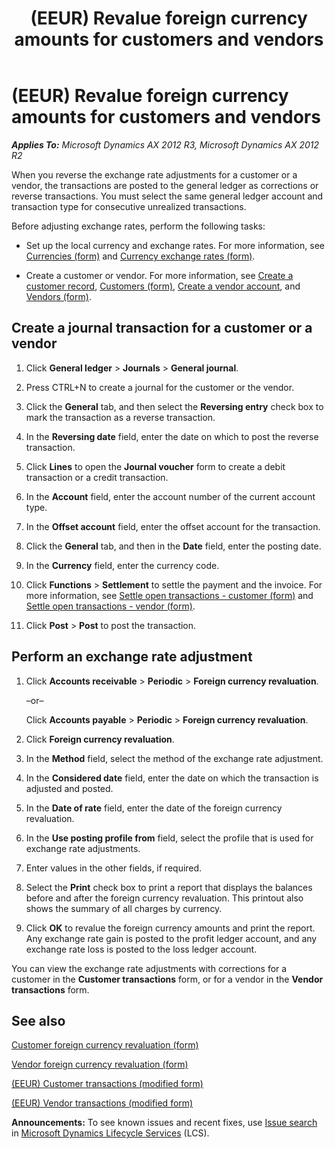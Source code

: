 ﻿---
title: (EEUR) Revalue foreign currency amounts for customers and vendors
TOCTitle: (EEUR) Revalue foreign currency amounts for customers and vendors
ms:assetid: fdf53fd8-2514-42a8-b897-f22b458f8c86
ms:mtpsurl: https://technet.microsoft.com/en-us/library/JJ911243(v=AX.60)
ms:contentKeyID: 52075310
ms.date: 04/18/2014
mtps_version: v=AX.60
---

# (EEUR) Revalue foreign currency amounts for customers and vendors 


_**Applies To:** Microsoft Dynamics AX 2012 R3, Microsoft Dynamics AX 2012 R2_

When you reverse the exchange rate adjustments for a customer or a vendor, the transactions are posted to the general ledger as corrections or reverse transactions. You must select the same general ledger account and transaction type for consecutive unrealized transactions.

Before adjusting exchange rates, perform the following tasks:

  - Set up the local currency and exchange rates. For more information, see [Currencies (form)](https://technet.microsoft.com/en-us/library/aa582902\(v=ax.60\)) and [Currency exchange rates (form)](https://technet.microsoft.com/en-us/library/hh209477\(v=ax.60\)).

  - Create a customer or vendor. For more information, see [Create a customer record](create-a-customer-record.md), [Customers (form)](https://technet.microsoft.com/en-us/library/aa590606\(v=ax.60\)), [Create a vendor account](create-a-vendor-account.md), and [Vendors (form)](https://technet.microsoft.com/en-us/library/aa592162\(v=ax.60\)).

## Create a journal transaction for a customer or a vendor

1.  Click **General ledger** \> **Journals** \> **General journal**.

2.  Press CTRL+N to create a journal for the customer or the vendor.

3.  Click the **General** tab, and then select the **Reversing entry** check box to mark the transaction as a reverse transaction.

4.  In the **Reversing date** field, enter the date on which to post the reverse transaction.

5.  Click **Lines** to open the **Journal voucher** form to create a debit transaction or a credit transaction.

6.  In the **Account** field, enter the account number of the current account type.

7.  In the **Offset account** field, enter the offset account for the transaction.

8.  Click the **General** tab, and then in the **Date** field, enter the posting date.

9.  In the **Currency** field, enter the currency code.

10. Click **Functions** \> **Settlement** to settle the payment and the invoice. For more information, see [Settle open transactions - customer (form)](https://technet.microsoft.com/en-us/library/aa558602\(v=ax.60\)) and [Settle open transactions - vendor (form)](https://technet.microsoft.com/en-us/library/aa619609\(v=ax.60\)).

11. Click **Post** \> **Post** to post the transaction.

## Perform an exchange rate adjustment

1.  Click **Accounts receivable** \> **Periodic** \> **Foreign currency revaluation**.
    
    –or–
    
    Click **Accounts payable** \> **Periodic** \> **Foreign currency revaluation**.

2.  Click **Foreign currency revaluation**.

3.  In the **Method** field, select the method of the exchange rate adjustment.

4.  In the **Considered date** field, enter the date on which the transaction is adjusted and posted.

5.  In the **Date of rate** field, enter the date of the foreign currency revaluation.

6.  In the **Use posting profile from** field, select the profile that is used for exchange rate adjustments.

7.  Enter values in the other fields, if required.

8.  Select the **Print** check box to print a report that displays the balances before and after the foreign currency revaluation. This printout also shows the summary of all charges by currency.

9.  Click **OK** to revalue the foreign currency amounts and print the report. Any exchange rate gain is posted to the profit ledger account, and any exchange rate loss is posted to the loss ledger account.

You can view the exchange rate adjustments with corrections for a customer in the **Customer transactions** form, or for a vendor in the **Vendor transactions** form.

## See also

[Customer foreign currency revaluation (form)](https://technet.microsoft.com/en-us/library/aa586009\(v=ax.60\))

[Vendor foreign currency revaluation (form)](https://technet.microsoft.com/en-us/library/aa500833\(v=ax.60\))

[(EEUR) Customer transactions (modified form)](https://technet.microsoft.com/en-us/library/jj730993\(v=ax.60\))

[(EEUR) Vendor transactions (modified form)](https://technet.microsoft.com/en-us/library/jj730985\(v=ax.60\))

  
**Announcements:** To see known issues and recent fixes, use [Issue search](http://go.microsoft.com/fwlink/?linkid=389258) in [Microsoft Dynamics Lifecycle Services](http://go.microsoft.com/fwlink/?linkid=306505) (LCS).

